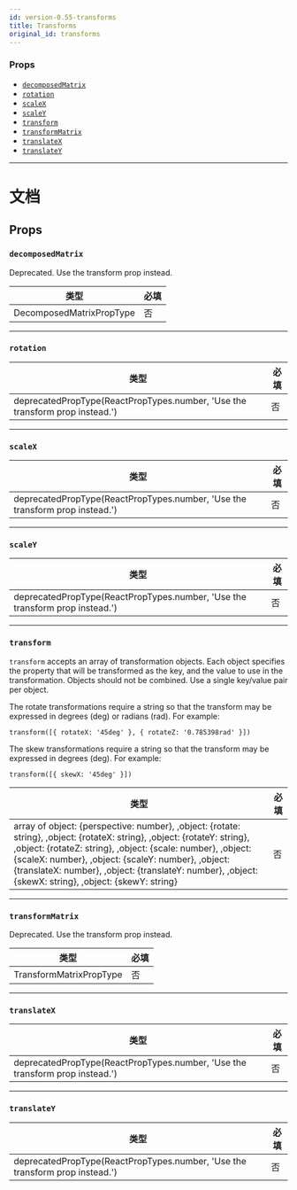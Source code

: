 ```yaml
---
id: version-0.55-transforms
title: Transforms
original_id: transforms
---
```


### Props

* [`decomposedMatrix`](transforms.md#decomposedmatrix)
* [`rotation`](transforms.md#rotation)
* [`scaleX`](transforms.md#scalex)
* [`scaleY`](transforms.md#scaley)
* [`transform`](transforms.md#transform)
* [`transformMatrix`](transforms.md#transformmatrix)
* [`translateX`](transforms.md#translatex)
* [`translateY`](transforms.md#translatey)

---

# 文档

## Props

### `decomposedMatrix`

Deprecated. Use the transform prop instead.

| 类型                     | 必填 |
| ------------------------ | -------- |
| DecomposedMatrixPropType | 否       |

---

### `rotation`

| 类型                                                                         | 必填 |
| ---------------------------------------------------------------------------- | -------- |
| deprecatedPropType(ReactPropTypes.number, 'Use the transform prop instead.') | 否       |

---

### `scaleX`

| 类型                                                                         | 必填 |
| ---------------------------------------------------------------------------- | -------- |
| deprecatedPropType(ReactPropTypes.number, 'Use the transform prop instead.') | 否       |

---

### `scaleY`

| 类型                                                                         | 必填 |
| ---------------------------------------------------------------------------- | -------- |
| deprecatedPropType(ReactPropTypes.number, 'Use the transform prop instead.') | 否       |

---

### `transform`

`transform` accepts an array of transformation objects. Each object specifies the property that will be transformed as the key, and the value to use in the transformation. Objects should not be combined. Use a single key/value pair per object.

The rotate transformations require a string so that the transform may be expressed in degrees (deg) or radians (rad). For example:

`transform([{ rotateX: '45deg' }, { rotateZ: '0.785398rad' }])`

The skew transformations require a string so that the transform may be expressed in degrees (deg). For example:

`transform([{ skewX: '45deg' }])`

| 类型                                                                                                                                                                                                                                                                                                                                                    | 必填 |
| ------------------------------------------------------------------------------------------------------------------------------------------------------------------------------------------------------------------------------------------------------------------------------------------------------------------------------------------------------- | -------- |
| array of object: {perspective: number}, ,object: {rotate: string}, ,object: {rotateX: string}, ,object: {rotateY: string}, ,object: {rotateZ: string}, ,object: {scale: number}, ,object: {scaleX: number}, ,object: {scaleY: number}, ,object: {translateX: number}, ,object: {translateY: number}, ,object: {skewX: string}, ,object: {skewY: string} | 否       |

---

### `transformMatrix`

Deprecated. Use the transform prop instead.

| 类型                    | 必填 |
| ----------------------- | -------- |
| TransformMatrixPropType | 否       |

---

### `translateX`

| 类型                                                                         | 必填 |
| ---------------------------------------------------------------------------- | -------- |
| deprecatedPropType(ReactPropTypes.number, 'Use the transform prop instead.') | 否       |

---

### `translateY`

| 类型                                                                         | 必填 |
| ---------------------------------------------------------------------------- | -------- |
| deprecatedPropType(ReactPropTypes.number, 'Use the transform prop instead.') | 否       |
